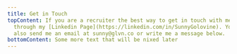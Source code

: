 ```yaml
---
title: Get in Touch
topContent: If you are a recruiter the best way to get in touch with me is
  through my [Linkedin Page](https://linkedin.com/in/SunnyGolovine). You can
  also send me an email at sunny@glvn.co or write me a message below.
bottomContent: Some more text that will be nixed later
---
```

